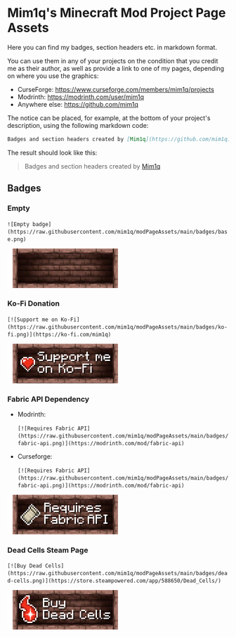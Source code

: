 # Mim1q's Minecraft Mod Project Page Assets

Here you can find my badges, section headers etc. in markdown format.

You can use them in any of your projects on the condition that you credit me as their author, as well as provide a link to one of my pages, depending on where you use the graphics:

- CurseForge: https://www.curseforge.com/members/mim1q/projects
- Modrinth: https://modrinth.com/user/mim1q
- Anywhere else: https://github.com/mim1q

The notice can be placed, for example, at the bottom of your project's description, using the following markdown code:

```markdown
Badges and section headers created by [Mim1q](https://github.com/mim1q)
```

The result should look like this:

> Badges and section headers created by [Mim1q](https://github.com/mim1q)

## Badges

### Empty

`![Empty badge](https://raw.githubusercontent.com/mim1q/modPageAssets/main/badges/base.png)`

![Empty badge](https://raw.githubusercontent.com/mim1q/modPageAssets/main/badges/base.png)

### Ko-Fi Donation

`[![Support me on Ko-Fi](https://raw.githubusercontent.com/mim1q/modPageAssets/main/badges/ko-fi.png)](https://ko-fi.com/mim1q)`

[![Support me on Ko-Fi](https://raw.githubusercontent.com/mim1q/modPageAssets/main/badges/ko-fi.png)](https://ko-fi.com/mim1q)

### Fabric API Dependency

- Modrinth:

  `[![Requires Fabric API](https://raw.githubusercontent.com/mim1q/modPageAssets/main/badges/fabric-api.png)](https://modrinth.com/mod/fabric-api)`

- Curseforge:

  `[![Requires Fabric API](https://raw.githubusercontent.com/mim1q/modPageAssets/main/badges/fabric-api.png)](https://modrinth.com/mod/fabric-api)`

[![Requires Fabric API](https://raw.githubusercontent.com/mim1q/modPageAssets/main/badges/fabric-api.png)](https://modrinth.com/mod/fabric-api)

### Dead Cells Steam Page

`[![Buy Dead Cells](https://raw.githubusercontent.com/mim1q/modPageAssets/main/badges/dead-cells.png)](https://store.steampowered.com/app/588650/Dead_Cells/)`

[![Buy Dead Cells](https://raw.githubusercontent.com/mim1q/modPageAssets/main/badges/dead-cells.png)](https://store.steampowered.com/app/588650/Dead_Cells/)
